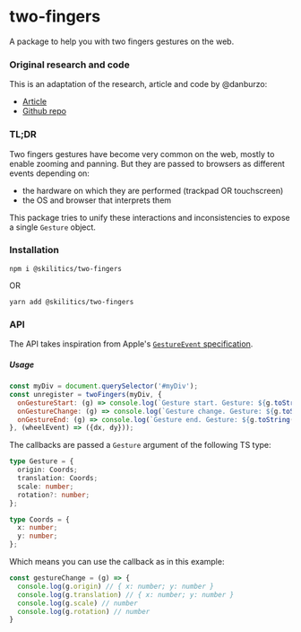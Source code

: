 # two-fingers

A package to help you with two fingers gestures on the web.

### Original research and code
This is an adaptation of the research, article and code by @danburzo:
- [Article](https://dev.to/danburzo/pinch-me-i-m-zooming-gestures-in-the-dom-a0e)
- [Github repo](https://github.com/danburzo/ok-zoomer)

### TL;DR   
Two fingers gestures have become very common on the web, mostly to enable zooming and panning.
But they are passed to browsers as different events depending on:
- the hardware on which they are performed (trackpad OR touchscreen)
- the OS and browser that interprets them

This package tries to unify these interactions and inconsistencies to expose a single `Gesture` object.

### Installation
```
npm i @skilitics/two-fingers
```
OR
```
yarn add @skilitics/two-fingers
```

### API
The API takes inspiration from Apple's [`GestureEvent` specification](https://developer.apple.com/documentation/webkitjs/gestureevent).

##### Usage
```javascript
const myDiv = document.querySelector('#myDiv');
const unregister = twoFingers(myDiv, {
  onGestureStart: (g) => console.log(`Gesture start. Gesture: ${g.toString()}`),
  onGestureChange: (g) => console.log(`Gesture change. Gesture: ${g.toString()}`),
  onGestureEnd: (g) => console.log(`Gesture end. Gesture: ${g.toString()}`),
}, (wheelEvent) => ({dx, dy}));
```

The callbacks are passed a `Gesture` argument of the following TS type:
```typescript
type Gesture = {
  origin: Coords;
  translation: Coords;
  scale: number;
  rotation?: number;
};

type Coords = {
  x: number;
  y: number;
};
```

Which means you can use the callback as in this example:
```javascript
const gestureChange = (g) => {
  console.log(g.origin) // { x: number; y: number }
  console.log(g.translation) // { x: number; y: number }
  console.log(g.scale) // number
  console.log(g.rotation) // number
}
```
